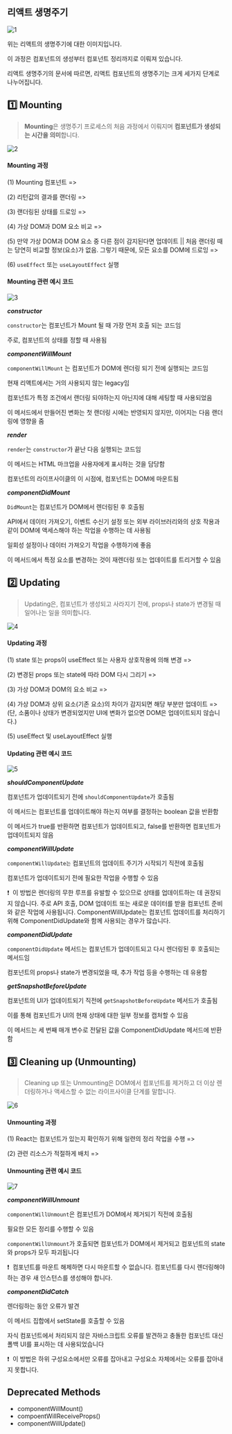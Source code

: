 ## 리액트 생명주기

![1](https://github.com/jinscodes/Blog_nextJS/assets/87598134/6f042452-c5a7-4d2e-a913-7db5182162df)

위는 리액트의 생명주기에 대한 이미지입니다.

이 과정은 컴포넌트의 생성부터 컴포넌트 정리까지로 이뤄져 있습니다.

리액트 생명주기의 문서에 따르면, 리액트 컴포넌트의 생명주기는 크게 세가지 단계로 나누어집니다.

## 1️⃣ Mounting

> **Mounting**은 생명주기 프로세스의 처음 과정에서 이뤄지며 **컴포넌트가 생성되는 시간을 의미**합니다.

![2](https://github.com/user-attachments/assets/24761219-0600-4229-b9cd-4b6c7d7058a0)

#### Mounting 과정

(1) Mounting 컴포넌트 =>

(2) 리턴값의 결과를 랜더링 =>

(3) 랜더링된 상태를 드로잉 =>

(4) 가상 DOM과 DOM 요소 비교 =>

(5) 만약 가상 DOM과 DOM 요소 중 다른 점이 감지된다면 업데이트 || 처음 랜더링 때는 당연히 비교할 정보(요소)가 없음. 그렇기 때문에, 모든 요소를 DOM에 드로잉 =>

(6) `useEffect` 또는 `useLayoutEffect` 실행

#### Mounting 관련 예시 코드

![3](https://github.com/user-attachments/assets/50015b40-bcc8-450f-9bab-24eb4ddbc6db)

**_constructor_**

`constructor`는 컴포넌트가 Mount 될 때 가장 먼저 호출 되는 코드임

주로, 컴포넌트의 상태를 정할 때 사용됨

**_componentWillMount_**

`componentWillMount` 는 컴포넌트가 DOM에 렌더링 되기 전에 실행되는 코드임

현재 리액트에서는 거의 사용되지 않는 legacy임

컴포넌트가 특정 조건에서 랜더링 되야하는지 아닌지에 대해 세팅할 때 사용되었음

이 메서드에서 만들어진 변화는 첫 랜더링 시에는 반영되지 않지만, 이어지는 다음 랜더링에 영향을 줌

**_render_**

`render`는 `constructor`가 끝난 다음 실행되는 코드임

이 메서드는 HTML 마크업을 사용자에게 표시하는 것을 담당함

컴포넌트의 라이프사이클의 이 시점에, 컴포넌트는 DOM에 마운트됨

**_componentDidMount_**

`DidMount`는 컴포넌트가 DOM에서 렌더링된 후 호출됨

API에서 데이터 가져오기, 이벤트 수신기 설정 또는 외부 라이브러리와의 상호 작용과 같이 DOM에 액세스해야 하는 작업을 수행하는 데 사용됨

일회성 설정이나 데이터 가져오기 작업을 수행하기에 좋음

이 메서드에서 특정 요소를 변경하는 것이 재렌더링 또는 업데이트를 트리거할 수 있음

## 2️⃣ Updating

> Updating은, 컴포넌트가 생성되고 사라지기 전에, props나 state가 변경될 때 일어나는 일을 의미합니다.

![4](https://github.com/user-attachments/assets/0ccf7f64-740f-4a51-bc78-954a024938b9)

#### Updating 과정

(1) state 또는 props이 useEffect 또는 사용자 상호작용에 의해 변경 =>

(2) 변경된 props 또는 state에 따라 DOM 다시 그리기 =>

(3) 가상 DOM과 DOM의 요소 비교 =>

(4) 가상 DOM과 상위 요소(기존 요소)의 차이가 감지되면 해당 부분만 업데이트 =>  
(단, 소품이나 상태가 변경되었지만 UI에 변화가 없으면 DOM은 업데이트되지 않습니다.)

(5) useEffect 및 useLayoutEffect 실행

#### Updating 관련 예시 코드

![5](https://github.com/user-attachments/assets/d26f23cc-5a50-4dab-942b-e0cef71143d2)

**_shouldComponentUpdate_**

컴포넌트가 업데이트되기 전에 `shouldComponentUpdate`가 호출됨

이 메서드는 컴포넌트를 업데이트해야 하는지 여부를 결정하는 boolean 값을 반환함

이 메서드가 true를 반환하면 컴포넌트가 업데이트되고, false를 반환하면 컴포넌트가 업데이트되지 않음

**_componentWillUpdate_**

`componentWillUpdate는` 컴포넌트의 업데이트 주기가 시작되기 직전에 호출됨

컴포넌트가 업데이트되기 전에 필요한 작업을 수행할 수 있음

❗ ️ 이 방법은 렌더링의 무한 루프를 유발할 수 있으므로 상태를 업데이트하는 데 권장되지 않습니다. 주로 API 호출, DOM 업데이트 또는 새로운 데이터를 받을 컴포넌트 준비와 같은 작업에 사용됩니다. ComponentWillUpdate는 컴포넌트 업데이트를 처리하기 위해 ComponentDidUpdate와 함께 사용되는 경우가 많습니다.

**_componentDidUpdate_**

`componentDidUpdate` 메서드는 컴포넌트가 업데이트되고 다시 렌더링된 후 호출되는 메서드임

컴포넌트의 props나 state가 변경되었을 때, 추가 작업 등을 수행하는 데 유용함

**_getSnapshotBeforeUpdate_**

컴포넌트의 UI가 업데이트되기 직전에 `getSnapshotBeforeUpdate` 메서드가 호출됨

이를 통해 컴포넌트가 UI의 현재 상태에 대한 일부 정보를 캡처할 수 있음

이 메서드는 세 번째 매개 변수로 전달된 값을 ComponentDidUpdate 메서드에 반환함

## 3️⃣ Cleaning up (Unmounting)

> Cleaning up 또는 Unmounting은 DOM에서 컴포넌트를 제거하고 더 이상 렌더링하거나 액세스할 수 없는 라이프사이클 단계를 말합니다.

![6](https://github.com/user-attachments/assets/df9f154b-3d4d-4ddf-92e3-dc0c7c43b2bf)

#### Unmounting 과정

(1) React는 컴포넌트가 있는지 확인하기 위해 일련의 정리 작업을 수행 =>

(2) 관련 리소스가 적절하게 배치 =>

#### Unmounting 관련 예시 코드

![7](https://github.com/user-attachments/assets/00ca115d-0f69-4368-9807-0b733c3b4160)

**_componentWillUnmount_**

`componentWillUnmount`은 컴포넌트가 DOM에서 제거되기 직전에 호출됨

필요한 모든 정리를 수행할 수 있음

`componentWillUnmount`가 호출되면 컴포넌트가 DOM에서 제거되고 컴포넌트의 state와 props가 모두 파괴됩니다

❗ ️ 컴포넌트를 마운트 해제하면 다시 마운트할 수 없습니다. 컴포넌트를 다시 렌더링해야 하는 경우 새 인스턴스를 생성해야 합니다.

**_componentDidCatch_**

렌더링하는 동안 오류가 발견

이 메서드 집합에서 setState를 호출할 수 있음

자식 컴포넌트에서 처리되지 않은 자바스크립트 오류를 발견하고 충돌한 컴포넌트 대신 폴백 UI를 표시하는 데 사용되었습니다

❗ ️ 이 방법은 하위 구성요소에서만 오류를 잡아내고 구성요소 자체에서는 오류를 잡아내지 못합니다.

## Deprecated Methods

- componentWillMount()
- compoentWillReceiveProps()
- componentWillUpdate()
